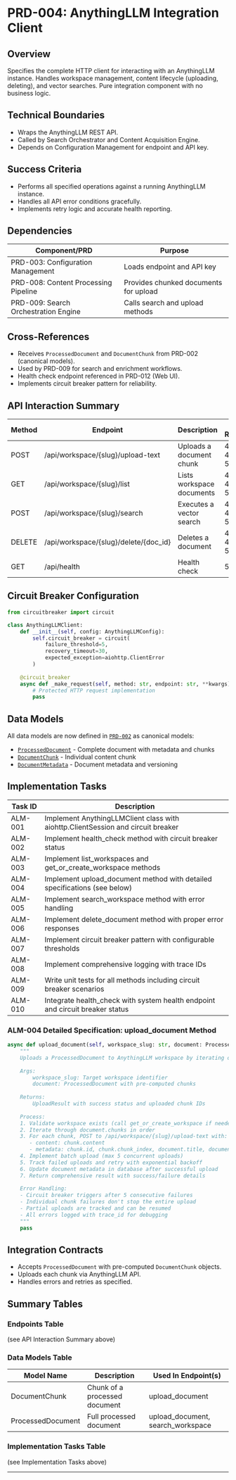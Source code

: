 # PRD-004: AnythingLLM Integration Client

## Overview
Specifies the complete HTTP client for interacting with an AnythingLLM instance. Handles workspace management, content lifecycle (uploading, deleting), and vector searches. Pure integration component with no business logic.

## Technical Boundaries
- Wraps the AnythingLLM REST API.
- Called by Search Orchestrator and Content Acquisition Engine.
- Depends on Configuration Management for endpoint and API key.

## Success Criteria
- Performs all specified operations against a running AnythingLLM instance.
- Handles all API error conditions gracefully.
- Implements retry logic and accurate health reporting.

## Dependencies
| Component/PRD | Purpose |
|---------------|---------|
| PRD-003: Configuration Management | Loads endpoint and API key |
| PRD-008: Content Processing Pipeline | Provides chunked documents for upload |
| PRD-009: Search Orchestration Engine | Calls search and upload methods |

## Cross-References
- Receives `ProcessedDocument` and `DocumentChunk` from PRD-002 (canonical models).
- Used by PRD-009 for search and enrichment workflows.
- Health check endpoint referenced in PRD-012 (Web UI).
- Implements circuit breaker pattern for reliability.

## API Interaction Summary

| Method | Endpoint                                 | Description                       | Error Responses                   |
|--------|------------------------------------------|-----------------------------------|-----------------------------------|
| POST   | /api/workspace/{slug}/upload-text        | Uploads a document chunk          | 400, 401, 429, 500, 503          |
| GET    | /api/workspace/{slug}/list               | Lists workspace documents         | 400, 401, 429, 500, 503          |
| POST   | /api/workspace/{slug}/search             | Executes a vector search          | 400, 401, 429, 500, 503          |
| DELETE | /api/workspace/{slug}/delete/{doc_id}    | Deletes a document                | 400, 401, 404, 429, 500, 503     |
| GET    | /api/health                              | Health check                      | 500, 503                          |

## Circuit Breaker Configuration

```python
from circuitbreaker import circuit

class AnythingLLMClient:
    def __init__(self, config: AnythingLLMConfig):
        self.circuit_breaker = circuit(
            failure_threshold=5,
            recovery_timeout=30,
            expected_exception=aiohttp.ClientError
        )
    
    @circuit_breaker
    async def _make_request(self, method: str, endpoint: str, **kwargs):
        # Protected HTTP request implementation
        pass
```

## Data Models

All data models are now defined in [`PRD-002`](PRD-002_DB_and_Caching_Layer.md) as canonical models:
- [`ProcessedDocument`](PRD-002_DB_and_Caching_Layer.md:89) - Complete document with metadata and chunks
- [`DocumentChunk`](PRD-002_DB_and_Caching_Layer.md:78) - Individual content chunk
- [`DocumentMetadata`](PRD-002_DB_and_Caching_Layer.md:67) - Document metadata and versioning

## Implementation Tasks

| Task ID | Description |
|---------|-------------|
| ALM-001 | Implement AnythingLLMClient class with aiohttp.ClientSession and circuit breaker |
| ALM-002 | Implement health_check method with circuit breaker status |
| ALM-003 | Implement list_workspaces and get_or_create_workspace methods |
| ALM-004 | Implement upload_document method with detailed specifications (see below) |
| ALM-005 | Implement search_workspace method with error handling |
| ALM-006 | Implement delete_document method with proper error responses |
| ALM-007 | Implement circuit breaker pattern with configurable thresholds |
| ALM-008 | Implement comprehensive logging with trace IDs |
| ALM-009 | Write unit tests for all methods including circuit breaker scenarios |
| ALM-010 | Integrate health_check with system health endpoint and circuit breaker status |

### ALM-004 Detailed Specification: upload_document Method

```python
async def upload_document(self, workspace_slug: str, document: ProcessedDocument) -> UploadResult:
    """
    Uploads a ProcessedDocument to AnythingLLM workspace by iterating over chunks.
    
    Args:
        workspace_slug: Target workspace identifier
        document: ProcessedDocument with pre-computed chunks
        
    Returns:
        UploadResult with success status and uploaded chunk IDs
        
    Process:
    1. Validate workspace exists (call get_or_create_workspace if needed)
    2. Iterate through document.chunks in order
    3. For each chunk, POST to /api/workspace/{slug}/upload-text with:
       - content: chunk.content
       - metadata: chunk.id, chunk.chunk_index, document.title, document.technology
    4. Implement batch upload (max 5 concurrent uploads)
    5. Track failed uploads and retry with exponential backoff
    6. Update document metadata in database after successful upload
    7. Return comprehensive result with success/failure details
    
    Error Handling:
    - Circuit breaker triggers after 5 consecutive failures
    - Individual chunk failures don't stop the entire upload
    - Partial uploads are tracked and can be resumed
    - All errors logged with trace_id for debugging
    """
    pass
```

## Integration Contracts
- Accepts `ProcessedDocument` with pre-computed `DocumentChunk` objects.
- Uploads each chunk via AnythingLLM API.
- Handles errors and retries as specified.

## Summary Tables

### Endpoints Table
(see API Interaction Summary above)

### Data Models Table

| Model Name        | Description                       | Used In Endpoint(s)                |
|-------------------|-----------------------------------|------------------------------------|
| DocumentChunk     | Chunk of a processed document     | upload_document                    |
| ProcessedDocument | Full processed document           | upload_document, search_workspace  |

### Implementation Tasks Table
(see Implementation Tasks above)

---